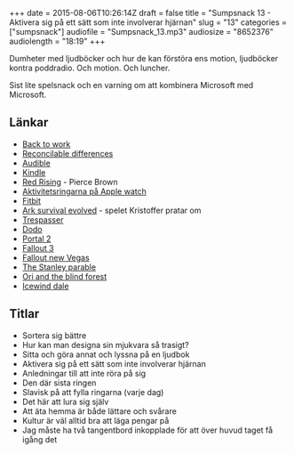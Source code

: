 +++
date = 2015-08-06T10:26:14Z
draft = false
title = "Sumpsnack 13 - Aktivera sig på ett sätt som inte involverar hjärnan"
slug = "13"
categories = ["sumpsnack"]
audiofile = "Sumpsnack_13.mp3"
audiosize = "8652376"
audiolength = "18:19"
+++

Dumheter med ljudböcker och hur de kan förstöra ens motion, ljudböcker kontra poddradio. Och motion. Och luncher.

Sist lite spelsnack och en varning om att kombinera Microsoft med Microsoft.

## Länkar ##
* [Back to work](http://5by5.tv/b2w)
* [Reconcilable differences](http://www.relay.fm/rd)
* [Audible](https://en.wikipedia.org/wiki/Audible.com)
* [Kindle](https://en.wikipedia.org/wiki/Amazon_Kindle)
* [Red Rising](https://en.wikipedia.org/wiki/Red_Rising) - Pierce Brown
* [Aktivitetsringarna på Apple watch](https://support.apple.com/library/content/dam/edam/applecare/images/en_US/applewatch/watch-activity-overview.jpg)
* [Fitbit](https://en.wikipedia.org/wiki/Fitbit)
* [Ark survival evolved](http://www.playark.com/) - spelet Kristoffer pratar om
* [Trespasser](https://en.wikipedia.org/wiki/Trespasser_%28video_game%29)
* [Dodo](https://en.wikipedia.org/wiki/Dodo)
* [Portal 2](https://en.wikipedia.org/wiki/Portal_2)
* [Fallout 3](https://en.wikipedia.org/wiki/Fallout_3)
* [Fallout new Vegas](https://en.wikipedia.org/wiki/Fallout:_New_Vegas)
* [The Stanley parable](https://en.wikipedia.org/wiki/The_Stanley_Parable)
* [Ori and the blind forest](https://en.wikipedia.org/wiki/Ori_and_the_Blind_Forest)
* [Icewind dale](https://en.wikipedia.org/wiki/Icewind_Dale)

## Titlar ##
* Sortera sig bättre
* Hur kan man designa sin mjukvara så trasigt?
* Sitta och göra annat och lyssna på en ljudbok
* Aktivera sig på ett sätt som inte involverar hjärnan
* Anledningar till att inte röra på sig
* Den där sista ringen
* Slavisk på att fylla ringarna (varje dag)
* Det här att lura sig själv
* Att äta hemma är både lättare och svårare
* Kultur är väl alltid bra att läga pengar på
* Jag måste ha två tangentbord inkopplade för att över huvud taget få igång det